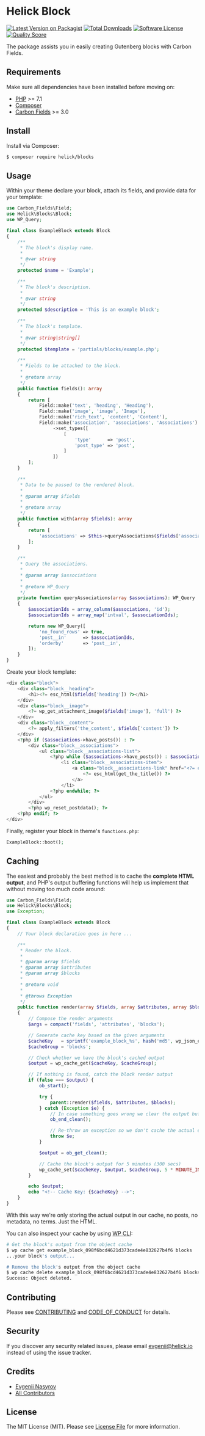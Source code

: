 # Helick Block

[![Latest Version on Packagist][ico-version]][link-packagist]
[![Total Downloads][ico-downloads]][link-downloads]
[![Software License][ico-license]](LICENSE.md)
[![Quality Score][ico-code-quality]][link-code-quality]

The package assists you in easily creating Gutenberg blocks with Carbon Fields.

## Requirements

Make sure all dependencies have been installed before moving on:

* [PHP](http://php.net/manual/en/install.php) >= 7.1
* [Composer](https://getcomposer.org/download/)
* [Carbon Fields](https://docs.carbonfields.net/#/quickstart) >= 3.0

## Install

Install via Composer:

``` bash
$ composer require helick/blocks
```

## Usage

Within your theme declare your block, attach its fields, and provide data for your template:

``` php
use Carbon_Fields\Field;
use Helick\Blocks\Block;
use WP_Query;

final class ExampleBlock extends Block
{
    /**
     * The block's display name.
     *
     * @var string
     */
    protected $name = 'Example';

    /**
     * The block's description.
     *
     * @var string
     */
    protected $description = 'This is an example block';

    /**
     * The block's template.
     *
     * @var string|string[]
     */
    protected $template = 'partials/blocks/example.php';

    /**
     * Fields to be attached to the block.
     *
     * @return array
     */
    public function fields(): array
    {
        return [
            Field::make('text', 'heading', 'Heading'),
            Field::make('image', 'image', 'Image'),
            Field::make('rich_text', 'content', 'Content'),
            Field::make('association', 'associations', 'Associations')
                 ->set_types([
                     [
                         'type'      => 'post',
                         'post_type' => 'post',
                     ]
                 ])
        ];
    }

    /**
     * Data to be passed to the rendered block.
     *
     * @param array $fields
     *
     * @return array
     */
    public function with(array $fields): array
    {
        return [
            'associations' => $this->queryAssociations($fields['associations'])
        ];
    }

    /**
     * Query the associations.
     *
     * @param array $associations
     *
     * @return WP_Query
     */
    private function queryAssociations(array $associations): WP_Query
    {
        $associationIds = array_column($associations, 'id');
        $associationIds = array_map('intval', $associationIds);

        return new WP_Query([
            'no_found_rows' => true,
            'post__in'      => $associationIds,
            'orderby'       => 'post__in',
        ]);
    }
}

```

Create your block template:

``` php
<div class="block">
    <div class="block__heading">
        <h1><?= esc_html($fields['heading']) ?></h1>
    </div>
    <div class="block__image">
        <?= wp_get_attachment_image($fields['image'], 'full') ?>
    </div>
    <div class="block__content">
        <?= apply_filters('the_content', $fields['content']) ?>
    </div>
    <?php if ($associations->have_posts()) : ?>
        <div class="block__associations">
            <ul class="block__associations-list">
                <?php while ($associations->have_posts()) : $associations->the_post(); ?>
                    <li class="block__associations-item">
                        <a class="block__associations-link" href="<?= esc_url(get_the_permalink()) ?>">
                            <?= esc_html(get_the_title()) ?>
                        </a>
                    </li>
                <?php endwhile; ?>
            </ul>
        </div>
        <?php wp_reset_postdata(); ?>
    <?php endif; ?>
</div>

```

Finally, register your block in theme's `functions.php`:

``` php
ExampleBlock::boot();
```

## Caching

The easiest and probably the best method is to cache the **complete HTML output**, and PHP's output buffering functions will help us implement that without moving too much code around:

``` php
use Carbon_Fields\Field;
use Helick\Blocks\Block;
use Exception;

final class ExampleBlock extends Block
{
    // Your block declaration goes in here ...

    /**
     * Render the block.
     *
     * @param array $fields
     * @param array $attributes
     * @param array $blocks
     *
     * @return void
     *
     * @throws Exception
     */
    public function render(array $fields, array $attributes, array $blocks): void
    {
        // Compose the render arguments
        $args = compact('fields', 'attributes', 'blocks');

        // Generate cache key based on the given arguments
        $cacheKey   = sprintf('example_block_%s', hash('md5', wp_json_encode($args)));
        $cacheGroup = 'blocks';

        // Check whether we have the block's cached output
        $output = wp_cache_get($cacheKey, $cacheGroup);

        // If nothing is found, catch the block render output
        if (false === $output) {
            ob_start();

            try {
                parent::render($fields, $attributes, $blocks);
            } catch (Exception $e) {
                // In case something goes wrong we clear the output buffer
                ob_end_clean();

                // Re-throw an exception so we don't cache the actual error output
                throw $e;
            }

            $output = ob_get_clean();

            // Cache the block's output for 5 minutes (300 secs)
            wp_cache_set($cacheKey, $output, $cacheGroup, 5 * MINUTE_IN_SECONDS);
        }

        echo $output;
        echo "<!-- Cache Key: {$cacheKey} -->";
    }
}
```

With this way we're only storing the actual output in our cache, no posts, no metadata, no terms. Just the HTML.

You can also inspect your cache by using [WP CLI](https://wp-cli.org/):

``` bash
# Get the block's output from the object cache
$ wp cache get example_block_098f6bcd4621d373cade4e832627b4f6 blocks
...your block's output...

# Remove the block's output from the object cache
$ wp cache delete example_block_098f6bcd4621d373cade4e832627b4f6 blocks
Success: Object deleted.
```

## Contributing

Please see [CONTRIBUTING](CONTRIBUTING.md) and [CODE_OF_CONDUCT](CODE_OF_CONDUCT.md) for details.

## Security

If you discover any security related issues, please email evgenii@helick.io instead of using the issue tracker.

## Credits

- [Evgenii Nasyrov][link-author]
- [All Contributors][link-contributors]

## License

The MIT License (MIT). Please see [License File](LICENSE.md) for more information.

[ico-version]: https://img.shields.io/packagist/v/helick/blocks.svg?style=flat-square
[ico-license]: https://img.shields.io/badge/license-MIT-brightgreen.svg?style=flat-square
[ico-code-quality]: https://img.shields.io/scrutinizer/g/helick/blocks.svg?style=flat-square
[ico-downloads]: https://img.shields.io/packagist/dt/helick/blocks.svg?style=flat-square

[link-packagist]: https://packagist.org/packages/helick/blocks
[link-code-quality]: https://scrutinizer-ci.com/g/helick/blocks
[link-downloads]: https://packagist.org/packages/helick/blocks
[link-author]: https://github.com/nasyrov
[link-contributors]: ../../contributors
